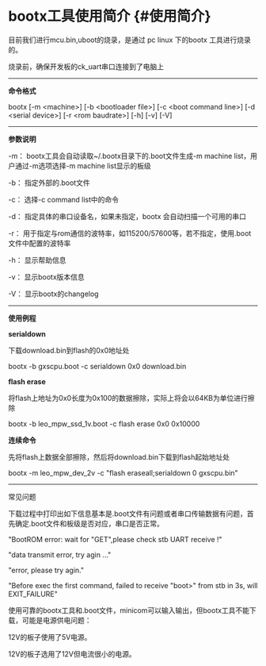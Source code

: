 # bootx工具使用简介 {#使用简介}

目前我们进行mcu.bin,uboot的烧录，是通过 pc linux 下的bootx 工具进行烧录的。

烧录前，确保开发板的ck\_uart串口连接到了电脑上

---

**命令格式**

bootx \[-m &lt;machine&gt;\] \[-b &lt;bootloader file&gt;\] \[-c &lt;boot command line&gt;\] \[-d &lt;serial device&gt;\] \[-r &lt;rom baudrate&gt;\] \[-h\] \[-v\] \[-V\]

---

**参数说明**

-m： bootx工具会自动读取~/.bootx目录下的.boot文件生成-m machine list，用户通过-m选项选择-m machine list显示的板级

-b： 指定外部的.boot文件

-c： 选择-c command list中的命令

-d： 指定具体的串口设备名，如果未指定，bootx 会自动扫描一个可用的串口

-r： 用于指定与rom通信的波特率，如115200/57600等，若不指定，使用.boot文件中配置的波特率

-h： 显示帮助信息

-v： 显示bootx版本信息

-V： 显示bootx的changelog

---

**使用例程**

**serialdown**

下载download.bin到flash的0x0地址处

bootx -b gxscpu.boot -c serialdown 0x0 download.bin

**flash erase**

将flash上地址为0x0长度为0x100的数据擦除，实际上将会以64KB为单位进行擦除

bootx -b leo\_mpw\_ssd\_1v.boot -c flash erase 0x0 0x10000

**连续命令**

先将flash上数据全部擦除，然后将download.bin下载到flash起始地址处

bootx -m leo\_mpw\_dev\_2v -c "flash eraseall;serialdown 0 gxscpu.bin"

---

常见问题

下载过程中打印出如下信息基本是.boot文件有问题或者串口传输数据有问题，首先确定.boot文件和板级是否对应，串口是否正常。

"BootROM error: wait for "GET",please check stb UART receive !"

"data transmit error, try agin ..."

"error, please try agin."

"Before exec the first command, failed to receive \"boot&gt;\" from stb in 3s, will EXIT\_FAILURE"

使用可靠的bootx工具和.boot文件，minicom可以输入输出，但bootx工具不能下载，可能是电源供电问题：

12V的板子使用了5V电源。

12V的板子选用了12V但电流很小的电源。

